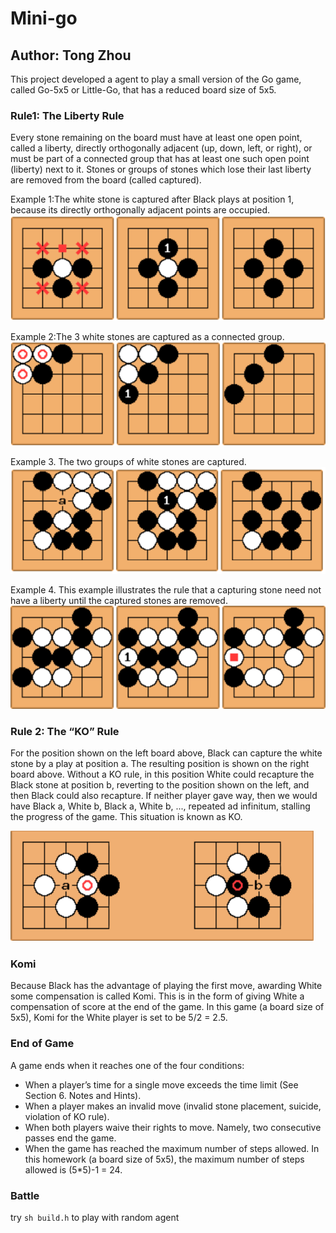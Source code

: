 # Mini-go
## Author: Tong Zhou
This project developed a agent to play a small version of the Go game, called Go-5x5 or Little-Go, that has a reduced board size of 5x5.
### Rule1: The Liberty Rule
Every stone remaining on the board must have at least one open point, called a liberty, directly orthogonally adjacent (up, down, left, or right), or must be part of a connected group that has at least one such open point (liberty) next to it. Stones or groups of stones which lose their last liberty are removed from the board (called captured).

Example 1:The white stone is captured after Black plays at position 1, because its directly orthogonally adjacent points are occupied.
![image](https://github.com/AtomNotShy/Atom/blob/master/mini-go/images/example1.png)

Example 2:The 3 white stones are captured as a connected group.
![image](https://github.com/AtomNotShy/Atom/blob/master/mini-go/images/example2.png)

Example 3. The two groups of white stones are captured.
![image](https://github.com/AtomNotShy/Atom/blob/master/mini-go/images/example3.png)

Example 4. This example illustrates the rule that a capturing stone need not have a liberty until the captured stones are removed.
![image](https://github.com/AtomNotShy/Atom/blob/master/mini-go/images/example4.png)

### Rule 2: The “KO” Rule
For the position shown on the left board above, Black can capture the white stone by a play at position a. The resulting position is shown on the right board above. Without a KO rule, in this position White could recapture the Black stone at position b, reverting to the position shown on the left, and then Black could also recapture. If neither player gave way, then we would have Black a, White b, Black a, White b, ..., repeated ad infinitum, stalling the progress of the game. This situation is known as KO.

![image](https://github.com/AtomNotShy/Atom/blob/master/mini-go/images/KO.png)

### Komi
Because Black has the advantage of playing the first move, awarding White some compensation is called Komi. This is in the form of giving White a compensation of score at the end of the game. In this game (a board size of 5x5), Komi for the White player is set to be 5/2 = 2.5.

### End of Game
A game ends when it reaches one of the four conditions:
- When a player’s time for a single move exceeds the time limit (See Section 6. Notes and Hints).
- When a player makes an invalid move (invalid stone placement, suicide, violation of KO rule).
- When both players waive their rights to move. Namely, two consecutive passes end the game.
- When the game has reached the maximum number of steps allowed. In this homework (a board
size of 5x5), the maximum number of steps allowed is (5*5)-1 = 24.

### Battle
try  `sh build.h` to play with random agent
